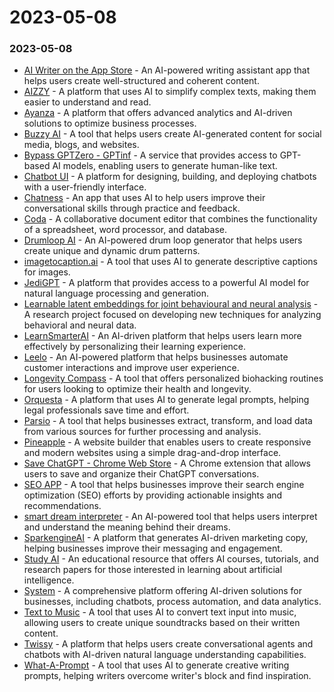 # 2023-05-08

### 2023-05-08

* [AI Writer on the App Store](https://apps.apple.com/us/app/ai-writer/id1662248382) - An AI-powered writing assistant app that helps users create well-structured and coherent content.
* [AIZZY](https://aizzy.ai/) - A platform that uses AI to simplify complex texts, making them easier to understand and read.
* [Ayanza](https://ayanza.com/) - A platform that offers advanced analytics and AI-driven solutions to optimize business processes.
* [Buzzy AI](https://www.buzzy.buzz/) - A tool that helps users create AI-generated content for social media, blogs, and websites.
* [Bypass GPTZero - GPTinf](https://www.gptinf.com/) - A service that provides access to GPT-based AI models, enabling users to generate human-like text.
* [Chatbot UI](https://www.chatbotui.com/) - A platform for designing, building, and deploying chatbots with a user-friendly interface.
* [Chatness](https://chatness.app/) - An app that uses AI to help users improve their conversational skills through practice and feedback.
* [Coda](https://coda.io/) - A collaborative document editor that combines the functionality of a spreadsheet, word processor, and database.
* [Drumloop AI](https://drumloopai.com/) - An AI-powered drum loop generator that helps users create unique and dynamic drum patterns.
* [imagetocaption.ai](https://www.imagetocaption.ai/) - A tool that uses AI to generate descriptive captions for images.
* [JediGPT](https://jedigpt.ai/) - A platform that provides access to a powerful AI model for natural language processing and generation.
* [Learnable latent embeddings for joint behavioural and neural analysis](https://cebra.ai/) - A research project focused on developing new techniques for analyzing behavioral and neural data.
* [LearnSmarterAI](https://learnsmarter.ai/) - An AI-driven platform that helps users learn more effectively by personalizing their learning experience.
* [Leelo](https://leelo-ai.com/home) - An AI-powered platform that helps businesses automate customer interactions and improve user experience.
* [Longevity Compass](https://spellprints.com/@bonnie/longevity-compass-individual-biohacking-routine) - A tool that offers personalized biohacking routines for users looking to optimize their health and longevity.
* [Orquesta](https://orquesta.cloud/platform/ai-llm-prompts) - A platform that uses AI to generate legal prompts, helping legal professionals save time and effort.
* [Parsio](https://parsio.io/) - A tool that helps businesses extract, transform, and load data from various sources for further processing and analysis.
* [Pineapple](https://www.pineapplebuilder.com/) - A website builder that enables users to create responsive and modern websites using a simple drag-and-drop interface.
* [Save ChatGPT - Chrome Web Store](https://chrome.google.com/webstore/detail/save-chatgpt/iccmddoieihalmghkeocgmlpilhgnnfn?utm\_source=futurepedia\&utm\_medium=marketplace\&utm\_campaign=futurepedia) - A Chrome extension that allows users to save and organize their ChatGPT conversations.
* [SEO APP](https://seo.app/) - A tool that helps businesses improve their search engine optimization (SEO) efforts by providing actionable insights and recommendations.
* [smart dream interpreter](https://www.tabirim.co/) - An AI-powered tool that helps users interpret and understand the meaning behind their dreams.
* [SparkengineAI](https://www.sparkengine.ai/) - A platform that generates AI-driven marketing copy, helping businesses improve their messaging and engagement.
* [Study AI](https://www.studyai.info/) - An educational resource that offers AI courses, tutorials, and research papers for those interested in learning about artificial intelligence.
* [System](https://pro.system.com/landing) - A comprehensive platform offering AI-driven solutions for businesses, including chatbots, process automation, and data analytics.
* [Text to Music](https://www.texttomusic.app/) - A tool that uses AI to convert text input into music, allowing users to create unique soundtracks based on their written content.
* [Twissy](https://twissy.io/) - A platform that helps users create conversational agents and chatbots with AI-driven natural language understanding capabilities.
* [What-A-Prompt](https://freshly.ai/what-a-prompt/) - A tool that uses AI to generate creative writing prompts, helping writers overcome writer's block and find inspiration.
